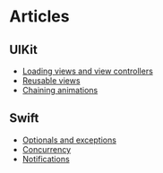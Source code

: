 # Articles

## UIKit

 * [Loading views and view controllers][1]
 * [Reusable views][2]
 * [Chaining animations][3]

[1]: "./Loading%20views%20and%20view%20controllers.md"
[2]: "./Reusable%20views.md"
[3]: "./Chaining%20animations.md"

## Swift

 * [Optionals and exceptions][100]
 * [Concurrency][101]
 * [Notifications][102]

[100]: "./Optionals%20and%20exceptions.md"
[101]: "./Concurrency.md"
[102]: "./Notifications.md"
